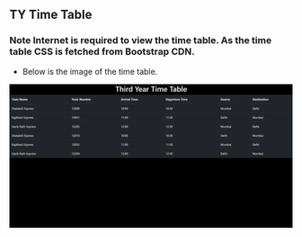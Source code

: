 ## TY Time Table

### Note Internet is required to view the time table. As the time table CSS is fetched from Bootstrap CDN.

- Below is the image of the time table.

![Time Table](./image.png)